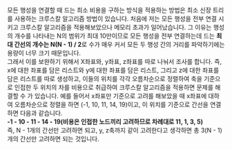 모든 행성을 연결할 때 드는 최소 비용을 구하는 방식을 적용하는 방법은 최소 신장 트리를 사용하는 크루스칼 알고리즘 방법이 있습니다. 처음에 저는 모든 행성을 전부 연결 시키고 크루스칼 알고리즘을 적용해보았으나 메모리 초과가 일어났습니다. 그 이유는 행성의 개수를 나타내는 N의 범위가 최대 10만이므로 모든 행성을 전부 연결하는데 드는 **최대 간선의 개수는 N(N - 1) / 2**로 수가 매우 커서 모든 두 행성 간의 거리를 파악하기에는 용량이 너무 크기 때문입니다.  
그래서 이를 보완하기 위해서 X좌표와, y좌표, z좌표를 따로 나눠서 조사를 합니다. 즉, x에 대한 좌표를 담은 리스트와 y에 대한 좌표를 담은 리스트, 그리고 z에 대한 좌표를 담은 리스트를 따로 생성하고, 이들의 위치를 각각 오름차순으로 정렬하여 축을 기준으로 인접한 두 위치의 차를 비용으로 취급하여 크루스칼 알고리즘을 적용하면 문제를 해결할 수 가 있습니다.
예를 들어서 x좌표만 기준으로 고려를 해보았을 때 x좌표에 대하여 오름차순으로 정렬을 하면 (-1, 10, 11, 14, 19)이고, 이 위치를 기준으로 간선을 연결하면 다음과 같습니다.  
**-1 - 10 - 11 - 14 - 19(비용은 인접한 노드끼리 고려하므로 차례대로 11, 1, 3, 5)**  
즉, N - 1개의 간선만 고려하면 되고, y, z축까지 같이 고려한다고 생각하면 총 3(N - 1)개의 간선만 고려하면 되는 것입니다.
